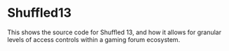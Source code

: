 # Shuffled13
This shows the source code for Shuffled 13, and how it allows for granular levels of access controls within a gaming forum ecosystem.
